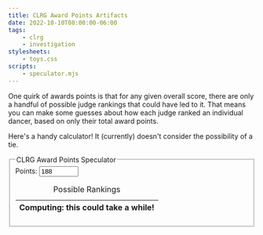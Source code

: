 ```yaml
---
title: CLRG Award Points Artifacts
date: 2022-10-10T08:00:00-06:00
tags:
    - clrg
    - investigation
stylesheets:
    - toys.css
scripts:
    - speculator.mjs
---
```


One quirk of awards points is that for any given overall
score, there are only a handful of possible judge rankings that could have led
to it. That means you can make some guesses about how each judge ranked an
individual dancer, based on only their total award points.

Here's a handy calculator!
It (currently) doesn't consider the possibility of a tie.

<div class="scrolly">
    <fieldset class="speculator">
        <legend>CLRG Award Points Speculator</legend>
        <div>
            Points: <input name="points" type="number" min=41 max=10000 value=188>
            <input name="adjudicators" type="hidden">
        </div>
        <table class="results">
            <caption>Possible Rankings</caption>
            <thead>
                <tr class="warning"><th>Computing: this could take a while!</th></tr>
            </thead>
            <tbody></tbody>
        </table>
    </fieldset>
</div>
